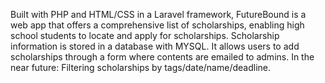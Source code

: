 Built with PHP and HTML/CSS in a Laravel framework, FutureBound is a web app that offers a comprehensive list of scholarships, enabling high school students to locate and apply for scholarships. Scholarship information is stored in a database with MYSQL. It allows users to add scholarships through a form where contents are emailed to admins.
In the near future: Filtering scholarships by tags/date/name/deadline.
